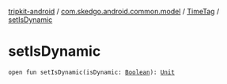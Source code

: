 [tripkit-android](../../index.md) / [com.skedgo.android.common.model](../index.md) / [TimeTag](index.md) / [setIsDynamic](./set-is-dynamic.md)

# setIsDynamic

`open fun setIsDynamic(isDynamic: `[`Boolean`](https://kotlinlang.org/api/latest/jvm/stdlib/kotlin/-boolean/index.html)`): `[`Unit`](https://kotlinlang.org/api/latest/jvm/stdlib/kotlin/-unit/index.html)